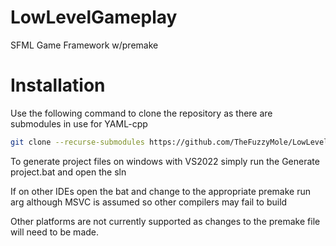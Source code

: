 # LowLevelGameplay
 SFML Game Framework w/premake
	
# Installation
Use the following command to clone the repository as there are submodules in use for YAML-cpp   
```sh
git clone --recurse-submodules https://github.com/TheFuzzyMole/LowLevelGameplay.git
```

To generate project files on windows with VS2022 simply run the Generate project.bat and open the sln

If on other IDEs open the bat and change to the appropriate premake run arg although MSVC is assumed so other compilers may fail to build

Other platforms are not currently supported as changes to the premake file will need to be made.
